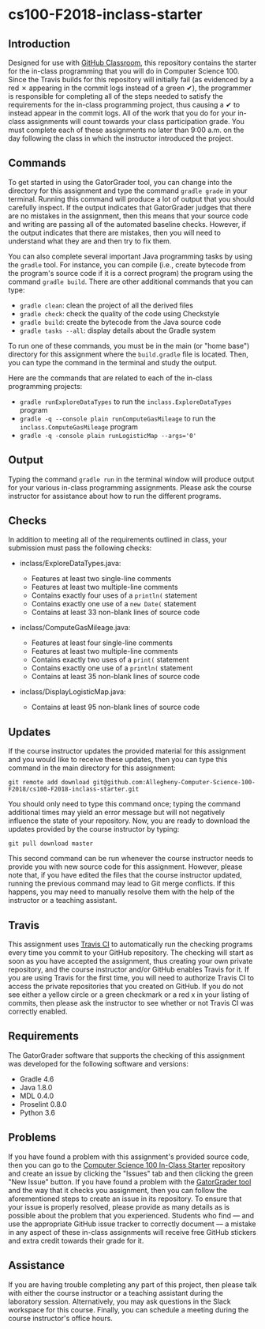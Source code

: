 # cs100-F2018-inclass-starter

## Introduction

Designed for use with [GitHub Classroom](https://classroom.github.com/), this
repository contains the starter for the in-class programming that you will do
in Computer Science 100. Since the Travis builds for this repository will
initially fail (as evidenced by a red &#x2717; appearing in the commit logs
instead of a green &#x2714;), the programmer is responsible for completing all
of the steps needed to satisfy the requirements for the in-class programming
project, thus causing a &#x2714; to instead appear in the commit logs. All of
the work that you do for your in-class assignments will count towards your
class participation grade. You must complete each of these assignments no later
than 9:00 a.m. on the day following the class in which the instructor
introduced the project.

## Commands

To get started in using the GatorGrader tool, you can change into the directory
for this assignment and type the command `gradle grade` in your terminal.
Running this command will produce a lot of output that you should carefully
inspect. If the output indicates that GatorGrader judges that there are no
mistakes in the assignment, then this means that your source code and writing
are passing all of the automated baseline checks. However, if the output
indicates that there are mistakes, then you will need to understand what they
are and then try to fix them.

You can also complete several important Java programming tasks by using the
`gradle` tool. For instance, you can compile (i.e., create bytecode from the
program's source code if it is a correct program) the program using the command
`gradle build`. There are other additional commands that you can type:

- `gradle clean`: clean the project of all the derived files
- `gradle check`: check the quality of the code using Checkstyle
- `gradle build`: create the bytecode from the Java source code
- `gradle tasks --all`: display details about the Gradle system

To run one of these commands, you must be in the main (or "home base") directory
for this assignment where the `build.gradle` file is located. Then, you can type
the command in the terminal and study the output.

Here are the commands that are related to each of the in-class programming projects:

- `gradle runExploreDataTypes` to run the `inclass.ExploreDataTypes` program
- `gradle -q --console plain runComputeGasMileage` to run the `inclass.ComputeGasMileage` program
- `gradle -q -console plain runLogisticMap --args='0'`

## Output

Typing the command `gradle run` in the terminal window will produce output for
your various in-class programming assignments. Please ask the course instructor
for assistance about how to run the different programs.

## Checks

In addition to meeting all of the requirements outlined in class, your
submission must pass the following checks:

- inclass/ExploreDataTypes.java:
  - Features at least two single-line comments
  - Features at least two multiple-line comments
  - Contains exactly four uses of a `println(` statement
  - Contains exactly one use of a `new Date(` statement
  - Contains at least 33 non-blank lines of source code

- inclass/ComputeGasMileage.java:
  - Features at least four single-line comments
  - Features at least two multiple-line comments
  - Contains exactly two uses of a `print(` statement
  - Contains exactly one use of a `println(` statement
  - Contains at least 35 non-blank lines of source code

- inclass/DisplayLogisticMap.java:
  - Contains at least 95 non-blank lines of source code

## Updates

If the course instructor updates the provided material for this assignment and
you would like to receive these updates, then you can type this command in the
main directory for this assignment:

```
git remote add download git@github.com:Allegheny-Computer-Science-100-F2018/cs100-F2018-inclass-starter.git
```

You should only need to type this command once; typing the command additional
times may yield an error message but will not negatively influence the state of
your repository. Now, you are ready to download the updates provided by the
course instructor by typing:

```
git pull download master
```

This second command can be run whenever the course instructor needs to provide
you with new source code for this assignment. However, please note that, if you
have edited the files that the course instructor updated, running the previous
command may lead to Git merge conflicts. If this happens, you may need to
manually resolve them with the help of the instructor or a teaching assistant.

## Travis

This assignment uses [Travis CI](https://travis-ci.com/) to automatically run
the checking programs every time you commit to your GitHub repository. The
checking will start as soon as you have accepted the assignment, thus creating
your own private repository, and the course instructor and/or GitHub enables
Travis for it. If you are using Travis for the first time, you will need to
authorize Travis CI to access the private repositories that you created on
GitHub. If you do not see either a yellow circle or a green checkmark or a red x
in your listing of commits, then please ask the instructor to see whether or not
Travis CI was correctly enabled.

## Requirements

The GatorGrader software that supports the checking of this assignment was
developed for the following software and versions:

- Gradle 4.6
- Java 1.8.0
- MDL 0.4.0
- Proselint 0.8.0
- Python 3.6

## Problems

If you have found a problem with this assignment's provided source code, then
you can go to the [Computer Science 100 In-Class
Starter](https://github.com/Allegheny-Computer-Science-100-F2018/cs100-F2018-inclass-starter)
repository and create an issue by clicking the "Issues" tab and then clicking
the green "New Issue" button. If you have found a problem with the [GatorGrader
tool](https://github.com/GatorEducator/gatorgrader) and the way that it checks
you assignment, then you can follow the aforementioned steps to create an issue
in its repository. To ensure that your issue is properly resolved, please
provide as many details as is possible about the problem that you experienced.
Students who find &mdash; and use the appropriate GitHub issue tracker to
correctly document &mdash; a mistake in any aspect of these in-class
assignments will receive free GitHub stickers and extra credit towards their
grade for it.

## Assistance

If you are having trouble completing any part of this project, then please talk
with either the course instructor or a teaching assistant during the laboratory
session. Alternatively, you may ask questions in the Slack workspace for this
course. Finally, you can schedule a meeting during the course instructor's
office hours.

